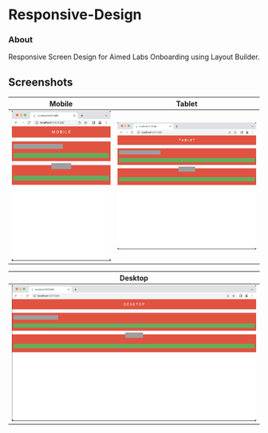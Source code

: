 # Responsive-Design

### About 

Responsive Screen Design for Aimed Labs Onboarding using Layout Builder.



## Screenshots

| Mobile                            | Tablet                            |
|:---------------------------------:|:---------------------------------:|
| ![Mobile](Screenshots/Mobile.png) | ![Tablet](Screenshots/Tablet.png) |


| Desktop                             |
|:-----------------------------------:|
| ![Desktop](Screenshots/Desktop.png) | 




